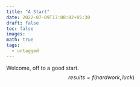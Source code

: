 ```yaml
---
title: "A Start"
date: 2022-07-09T17:08:02+05:30
draft: false
toc: false
images:
math: true
tags:
  - untagged
---
```

Welcome, off to a good start.
$$results = f(hard work, luck)$$
